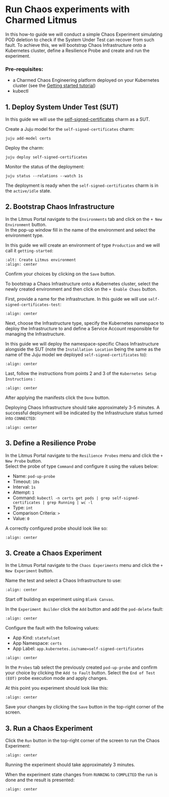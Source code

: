 # Run Chaos experiments with Charmed Litmus

In this how-to guide we will conduct a simple Chaos Experiment simulating POD deletion to check if the System Under Test
can recover from such fault. To achieve this, we will bootstrap Chaos Infrastructure onto a Kubernetes cluster, 
define a Resilience Probe and create and run the experiment.

### Pre-requisites:

- a Charmed Chaos Engineering platform deployed on your Kubernetes cluster (see the [Getting started tutorial])
- kubectl 

## 1. Deploy System Under Test (SUT)

In this guide we will use the [self-signed-certificates] charm as a SUT.

Create a Juju model for the `self-signed-certificates` charm:

```shell
juju add-model certs
```

Deploy the charm:

```shell
juju deploy self-signed-certificates
```

Monitor the status of the deployment:

```console
juju status --relations --watch 1s
```

The deployment is ready when the `self-signed-certificates` charm is in the `active/idle` state.

## 2. Bootstrap Chaos Infrastructure

In the Litmus Portal navigate to the `Environments` tab and click on the `+ New Environment` button.<br>
In the pop-up window fill in the name of the environment and select the environment type.

In this guide we will create an environment of type `Production` and we will call it `getting-started`:

```{image} ../images/litmus_create_env.png
:alt: Create Litmus environment
:align: center
```

Confirm your choices by clicking on the `Save` button.

To bootstrap a Chaos Infrastructure onto a Kubernetes cluster, select the newly created environment and then click on
the `+ Enable Chaos` button.

First, provide a name for the infrastructure. In this guide we will use `self-signed-certificates-test`:

```{image} ../images/bootstrap_infra_step_1.png
:align: center
```

Next, choose the Infrastructure type, specify the Kubernetes namespace to deploy the Infrastructure to and define
a Service Account responsible for managing the Infrastructure.

In this guide we will deploy the namespace-specific Chaos Infrastructure alongside the SUT (note the `Installation
Location` being the same as the name of the Juju model we deployed `self-signed-certificates` to):

```{image} ../images/bootstrap_infra_step_2.png
:align: center
```

Last, follow the instructions from points 2 and 3 of the `Kubernetes Setup Instructions` :

```{image} ../images/bootstrap_infra_step_3.png
:align: center
```

After applying the manifests click the `Done` button.

Deploying Chaos Infrastructure should take approximately 3-5 minutes. A successful deployment will be indicated
by the Infrastructure status turned into `CONNECTED`:

```{image} ../images/bootstrap_infra_success.png
:align: center
```

## 3. Define a Resilience Probe

In the Litmus Portal navigate to the `Resilience Probes` menu and click the `+ New Probe` button.<br>
Select the probe of type `Command` and configure it using the values below:

- Name:                `pod-up-probe`
- Timeout:             `10s`
- Interval:            `1s`
- Attempt:             `1`
- Command:             `kubectl -n certs get pods | grep self-signed-certificates | grep Running | wc -l`
- Type:                `int`
- Comparison Criteria: `>`
- Value:               `0`

A correctly configured probe should look like so:

```{image} ../images/litmus_probe_config.png
:align: center
```

## 3. Create a Chaos Experiment

In the Litmus Portal navigate to the `Chaos Experiments` menu and click the `+ New Experiment` button.

Name the test and select a Chaos Infrastructure to use:

```{image} ../images/experiment_step_1.png
:align: center
```

Start off building an experiment using `Blank Canvas`.

In the `Experiment Builder` click the `Add` button and add the `pod-delete` fault:

```{image} ../images/experiment_step_2.png
:align: center
```

Configure the fault with the following values:

- App Kind:      `statefulset`
- App Namespace: `certs`
- App Label:     `app.kubernetes.io/name=self-signed-certificates`

```{image} ../images/experiment_step_3.png
:align: center
```

In the `Probes` tab select the previously created `pod-up-probe` and confirm your choice by clicking the `Add to Fault` button.
Select the `End of Test (EOT)` probe execution mode and apply changes.

At this point you experiment should look like this:

```{image} ../images/experiment_step_4.png
:align: center
```

Save your changes by clicking the `Save` button in the top-right corner of the screen.

## 3. Run a Chaos Experiment

Click the `Run` button in the top-right corner of the screen to run the Chaos Experiment:

```{image} ../images/experiment_run.png
:align: center
```

Running the experiment should take approximately 3 minutes.

When the experiment state changes from `RUNNING` to `COMPLETED` the run is done and the result is presented:

```{image} ../images/experiment_success.png
:align: center
```

[Getting started tutorial]: ./../tutorial/getting_started.md
[self-signed-certificates]: https://charmhub.io/self-signed-certificates
